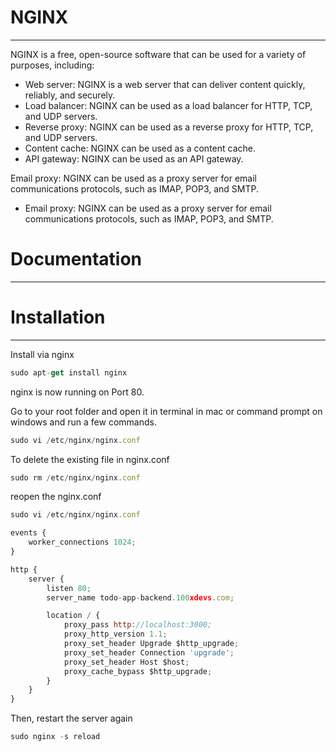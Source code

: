 # NGINX

---

NGINX is a free, open-source software that can be used for a variety of purposes, including:

- Web server: NGINX is a web server that can deliver content quickly, reliably, and securely.
- Load balancer: NGINX can be used as a load balancer for HTTP, TCP, and UDP servers.
- Reverse proxy: NGINX can be used as a reverse proxy for HTTP, TCP, and UDP servers.
- Content cache: NGINX can be used as a content cache.
- API gateway: NGINX can be used as an API gateway.

Email proxy: NGINX can be used as a proxy server for email communications protocols, such as IMAP, POP3, and SMTP.

- Email proxy: NGINX can be used as a proxy server for email communications protocols, such as IMAP, POP3, and SMTP.

# Documentation

---

# Installation

---

Install via nginx

```jsx
sudo apt-get install nginx
```

nginx is now running on Port 80. 

Go to your root folder and open it in terminal in mac or command prompt on windows and run a few commands. 

```jsx
sudo vi /etc/nginx/nginx.conf
```

To delete the existing file in nginx.conf

```jsx
sudo rm /etc/nginx/nginx.conf
```

reopen the nginx.conf 

```jsx
sudo vi /etc/nginx/nginx.conf
```

```jsx
events {
    worker_connections 1024;
}

http {
    server {
        listen 80;
        server_name todo-app-backend.100xdevs.com;

        location / {
            proxy_pass http://localhost:3000;
            proxy_http_version 1.1;
            proxy_set_header Upgrade $http_upgrade;
            proxy_set_header Connection 'upgrade';
            proxy_set_header Host $host;
            proxy_cache_bypass $http_upgrade;
        }
    }
}
```
Then, restart the server again 

```jsx
sudo nginx -s reload
```
